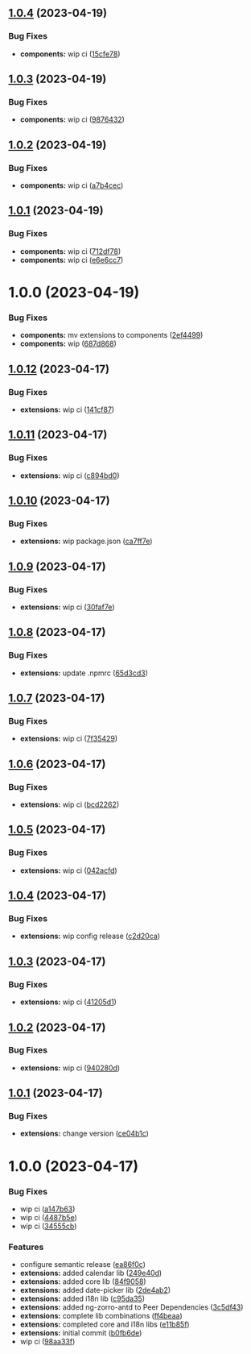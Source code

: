 ## [1.0.4](https://github.com/NG-MET/ng-met-antd/compare/components-v1.0.3...components-v1.0.4) (2023-04-19)


### Bug Fixes

* **components:** wip ci ([15cfe78](https://github.com/NG-MET/ng-met-antd/commit/15cfe7840dfa98e757b162e9b125007d0a033790))

## [1.0.3](https://github.com/NG-MET/ng-met-antd/compare/components-v1.0.2...components-v1.0.3) (2023-04-19)


### Bug Fixes

* **components:** wip ci ([9876432](https://github.com/NG-MET/ng-met-antd/commit/98764321b0b2992985d3a6b70c2536d5b4507796))

## [1.0.2](https://github.com/NG-MET/ng-met-antd/compare/components-v1.0.1...components-v1.0.2) (2023-04-19)

### Bug Fixes

- **components:** wip ci ([a7b4cec](https://github.com/NG-MET/ng-met-antd/commit/a7b4cec14e924d42a1f56c6cbd17d252550e9d5c))

## [1.0.1](https://github.com/NG-MET/ng-met-antd/compare/components-v1.0.0...components-v1.0.1) (2023-04-19)

### Bug Fixes

- **components:** wip ci ([712df78](https://github.com/NG-MET/ng-met-antd/commit/712df7870ecf9205434970333e4bf45444ce260c))
- **components:** wip ci ([e6e6cc7](https://github.com/NG-MET/ng-met-antd/commit/e6e6cc7558052e022820018b652b9b74164b0523))

# 1.0.0 (2023-04-19)

### Bug Fixes

- **components:** mv extensions to components ([2ef4499](https://github.com/NG-MET/ng-met-antd/commit/2ef449997766bf707fd248c6f8b535457e1cf014))
- **components:** wip ([687d868](https://github.com/NG-MET/ng-met-antd/commit/687d868ead948cf7b6594c5fe56d7cc060ce50d6))

## [1.0.12](https://github.com/psychomet/ng-met-antd/compare/extensions-v1.0.11...extensions-v1.0.12) (2023-04-17)

### Bug Fixes

- **extensions:** wip ci ([141cf87](https://github.com/psychomet/ng-met-antd/commit/141cf87ac1d956db4dc9db119a96e8d1af204ae7))

## [1.0.11](https://github.com/psychomet/ng-met-antd/compare/extensions-v1.0.10...extensions-v1.0.11) (2023-04-17)

### Bug Fixes

- **extensions:** wip ci ([c894bd0](https://github.com/psychomet/ng-met-antd/commit/c894bd02de87d1a9963550658361c7b99bc92195))

## [1.0.10](https://github.com/psychomet/ng-met-antd/compare/extensions-v1.0.9...extensions-v1.0.10) (2023-04-17)

### Bug Fixes

- **extensions:** wip package.json ([ca7ff7e](https://github.com/psychomet/ng-met-antd/commit/ca7ff7e0dbfba3588e223ffa563066604b07d97c))

## [1.0.9](https://github.com/metden/ng-met-antd/compare/extensions-v1.0.8...extensions-v1.0.9) (2023-04-17)

### Bug Fixes

- **extensions:** wip ci ([30faf7e](https://github.com/metden/ng-met-antd/commit/30faf7e75e4694dcbf1429d0b0e930a7f29c505f))

## [1.0.8](https://github.com/metden/ng-met-antd/compare/extensions-v1.0.7...extensions-v1.0.8) (2023-04-17)

### Bug Fixes

- **extensions:** update .npmrc ([65d3cd3](https://github.com/metden/ng-met-antd/commit/65d3cd361481298d5fa3110c0db6c66fd4979eb9))

## [1.0.7](https://github.com/metden/ng-met-antd/compare/extensions-v1.0.6...extensions-v1.0.7) (2023-04-17)

### Bug Fixes

- **extensions:** wip ci ([7f35429](https://github.com/metden/ng-met-antd/commit/7f3542960d11f2584aae6d369d1f75cbb0afaff2))

## [1.0.6](https://github.com/metden/ng-met-antd/compare/extensions-v1.0.5...extensions-v1.0.6) (2023-04-17)

### Bug Fixes

- **extensions:** wip ci ([bcd2262](https://github.com/metden/ng-met-antd/commit/bcd2262ffb93a0586808de32cfe4741fb27f2f45))

## [1.0.5](https://github.com/metden/ng-met-antd/compare/extensions-v1.0.4...extensions-v1.0.5) (2023-04-17)

### Bug Fixes

- **extensions:** wip ci ([042acfd](https://github.com/metden/ng-met-antd/commit/042acfd6e2150094f84818c0868268d652d707a5))

## [1.0.4](https://github.com/metden/ng-met-antd/compare/extensions-v1.0.3...extensions-v1.0.4) (2023-04-17)

### Bug Fixes

- **extensions:** wip config release ([c2d20ca](https://github.com/metden/ng-met-antd/commit/c2d20caaf2251c50b9aa3c799dcbe1867d95c5a9))

## [1.0.3](https://github.com/metden/ng-met-antd/compare/extensions-v1.0.2...extensions-v1.0.3) (2023-04-17)

### Bug Fixes

- **extensions:** wip ci ([41205d1](https://github.com/metden/ng-met-antd/commit/41205d1aefdb40c4fb2a7484d844ce5081e3dfa6))

## [1.0.2](https://github.com/metden/ng-met-antd/compare/extensions-v1.0.1...extensions-v1.0.2) (2023-04-17)

### Bug Fixes

- **extensions:** wip ci ([940280d](https://github.com/metden/ng-met-antd/commit/940280d231c8cca6132a6eb71cfcd799b56a15f3))

## [1.0.1](https://github.com/metden/ng-met-antd/compare/extensions-v1.0.0...extensions-v1.0.1) (2023-04-17)

### Bug Fixes

- **extensions:** change version ([ce04b1c](https://github.com/metden/ng-met-antd/commit/ce04b1cfa1d8aefe4e0c869457a9e98a049c8676))

# 1.0.0 (2023-04-17)

### Bug Fixes

- wip ci ([a147b63](https://github.com/metden/ng-met-antd/commit/a147b63b4672cfc7e035ebfc8d6dd4cbc54a784f))
- wip ci ([4487b5e](https://github.com/metden/ng-met-antd/commit/4487b5ecb315275d2797b803f9596ebe7fab7474))
- wip ci ([34555cb](https://github.com/metden/ng-met-antd/commit/34555cbd6884aed4f40d8f714617b2578de03f6c))

### Features

- configure semantic release ([ea86f0c](https://github.com/metden/ng-met-antd/commit/ea86f0cf1fbfad43917fdb05fc4de9e7596223ad))
- **extensions:** added calendar lib ([249e40d](https://github.com/metden/ng-met-antd/commit/249e40d17ec2b9f10d2aacc7e042f217fb3ade59))
- **extensions:** added core lib ([84f9058](https://github.com/metden/ng-met-antd/commit/84f9058509c281681a23e56d6c1dd712ccf38d87))
- **extensions:** added date-picker lib ([2de4ab2](https://github.com/metden/ng-met-antd/commit/2de4ab265b164a3703eeca139eec0b240e166dd2))
- **extensions:** added i18n lib ([c95da35](https://github.com/metden/ng-met-antd/commit/c95da351e69c71ef8a1f7f0ced9c9cca8f6a1b77))
- **extensions:** added ng-zorro-antd to Peer Dependencies ([3c5df43](https://github.com/metden/ng-met-antd/commit/3c5df432d1a480c72e7af613d1db303a48ffb13a))
- **extensions:** complete lib combinations ([ff4beaa](https://github.com/metden/ng-met-antd/commit/ff4beaa22e9540ca67e838ea8c805b69150f8c6b))
- **extensions:** completed core and i18n libs ([e11b85f](https://github.com/metden/ng-met-antd/commit/e11b85f4e11fd5d1da63bab692a367d0df1eea66))
- **extensions:** initial commit ([b0fb6de](https://github.com/metden/ng-met-antd/commit/b0fb6de1401c1e7f1cf494ef1816bd529c065cbc))
- wip ci ([98aa33f](https://github.com/metden/ng-met-antd/commit/98aa33f346992d2b691a3de2e1efc4578dcc0f59))
